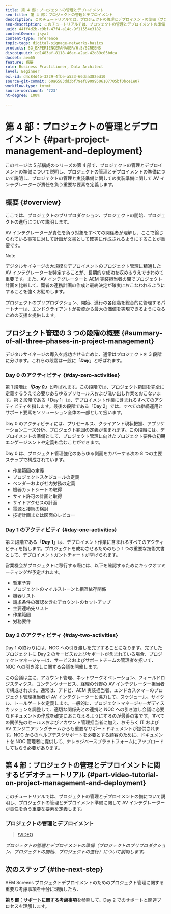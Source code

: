 ```yaml
---
title: 第 4 部：プロジェクトの管理とデプロイメント
seo-title: 第 4 部：プロジェクトの管理とデプロイメント
description: このチュートリアルでは、プロジェクトの管理とデプロイメントの準備（プロジェクトのプリプロダクション、プロジェクトの開始、プロジェクトの進行）について説明します。さらに、ベンダー、社内労務、カットシートに関する情報を収集すると共にプロジェクトの対象範囲とスケジュールを定義する方法を理解します。
seo-description: このチュートリアルでは、プロジェクトの管理とデプロイメントの準備（プロジェクトのプリプロダクション、プロジェクトの開始、プロジェクトの進行）について説明します。さらに、ベンダー、社内労務、カットシートに関する情報を収集すると共にプロジェクトの対象範囲とスケジュールを定義する方法を理解します。
uuid: 44ff4d2b-c9bf-47f4-a14c-9f11554e3182
contentOwner: jsyal
content-type: reference
topic-tags: digital-signage-networks-basics
products: SG_EXPERIENCEMANAGER/6.5/SCREENS
discoiquuid: cd1483af-8118-46ac-a2ad-42d89c05bdca
docset: aem65
feature: 概要
role: Business Practitioner, Data Architect
level: Beginner
exl-id: d4c84d4b-3229-4fbe-a533-66daa382ed10
source-git-commit: 60a6583dd3bf79ef09099506107705bf0bce1e07
workflow-type: tm+mt
source-wordcount: '723'
ht-degree: 100%

---
```


# 第 4 部：プロジェクトの管理とデプロイメント {#part-project-management-and-deployment}

このページは 5 部構成のシリーズの第 4 部で、プロジェクトの管理とデプロイメントの準備について説明し、プロジェクトの管理とデプロイメントの準備について説明し、プロジェクトの管理と実装準備に関しての実装準備に関して AV インテグレーターが責任を負う重要な要素を定義します。

## 概要 {#overview}

ここでは、プロジェクトのプリプロダクション、プロジェクトの開始、プロジェクトの進行について説明します。

AV インテグレーターが責任を負う対象をすべての関係者が理解し、ここで論じられている事項に対して計画が文書として確実に作成されるようにすることが重要です。

>[!NOTE]
>
>デジタルサイネージの大規模なデプロイメントのプロジェクト管理に精通した AV インテグレーターを特定することが、長期的な成功を収めるうえできわめて重要です。また、AV インテグレーターと AEM 実装担当者の間でプロジェクト計画を比較して、両者の連携計画の作成と最終決定が確実におこなわれるようにすることを強くお勧めします。
>
>プロジェクトのプリプロダクション、開始、進行の各段階を総合的に管理するパートナーは、エンドクライアントが投資から最大の価値を実現できるようになるための支援を提供します。

## プロジェクト管理の 3 つの段階の概要 {#summary-of-all-three-phases-in-project-management}

デジタルサイネージの導入を成功させるために、通常はプロジェクトを 3 段階に分けます。これらの段階は一般に「***Day***」と呼ばれます。

### Day 0 のアクティビティ {#day-zero-activities}

第 1 段階は&#x200B;***「Day 0」***&#x200B;と呼ばれます。この段階では、プロジェクト範囲を完全に定義するうえで必要なあらゆるプリセールスおよび洗い出し作業をおこないます。第 2 段階である「Day 1」は、デプロイメント作業に含まれるすべてのアクティビティを指します。最後の段階である「Day 2」では、すべての継続運用とサポート要素をソリューション全体の一部として扱います。

Day 0 のアクティビティには、プリセールス、クライアント現状把握、アプリケーションニーズ分析、プロジェクト範囲の定義が含まれます。この段階には、デプロイメントの準備として、プロジェクト管理に向けたプロジェクト要件の初期エンゲージメントや定義も含むことができます。

Day 0 は、プロジェクト管理強化のあらゆる側面をカバーする次の 8 つの主要ステップで構成されています。

* 作業範囲の定義
* プロジェクトスケジュールの定義
* ベンダーおよび社内労務の定義
* 機器カットシートの取得
* サイト許可の計画と取得
* サイトアクセスの計画
* 電源と接続の検討
* 技術計画または図面のレビュー

### Day 1 のアクティビティ {#day-one-activities}

第 2 段階である「***Day 1***」は、デプロイメント作業に含まれるすべてのアクティビティを指します。プロジェクトを成功させるためのもう 1 つの重要な技術文書として、デプロイメントガントチャートが挙げられます。

営業機会がプロジェクトに移行する際には、以下を確認するためにキックオフミーティングが予定されます。

* 暫定予算
* プロジェクトのマイルストーンと相互依存関係
* 機器リスト
* 請求条件の確認を含むアカウントのセットアップ
* 主要連絡先リスト
* 作業範囲
* 労務要件

### Day 2 のアクティビティ {#day-two-activities}

Day 1 の終わりには、NOC への引き渡しを完了することになります。完了したプロジェクトに Day 2 のサービスおよびサポートが含まれている場合、プロジェクトマネージャーは、サービスおよびサポートチームの管理者を招いて、NOC への引き渡しに関する会議を開催します。

この会議は主に、アカウント管理、ネットワークオペレーション、フィールドロジスティクス、コンテンツサービス、経理の分野の AV インテグレーター担当者で構成されます。通常は、アドビ、AEM 実装担当者、エンドカスタマーのプロジェクト管理担当者が AV インテグレーターと協力して、スケジュール、サイクル、トールゲートを定義します。一般的に、プロジェクトマネージャーがディスカッションを調整して、適切な関係先との連携と NOC への引き渡し会議に必要なドキュメントの作成を確実におこなえるようにするのが最善の策です。すべての関係先のセールスおよびアカウント管理担当者に加え、おそらく IT および AV エンジニアリングチームからも重要なサポートドキュメントが提供されます。NOC からのヘルプデスクサポートを必要とする顧客のために、ドキュメントを NOC 管理者に提供して、ナレッジベースプラットフォームにアップロードしてもらう必要があります。

## 第 4 部：プロジェクトの管理とデプロイメントに関するビデオチュートリアル {#part-video-tutorial-on-project-management-and-deployment}

このチュートリアルでは、プロジェクトの管理とデプロイメントの備について説明し、プロジェクトの管理とデプロイメント準備に関して AV インテグレーターが責任を負う重要な要素を定義します。

### プロジェクトの管理とデプロイメント

>[!VIDEO](https://video.tv.adobe.com/v/28408)

*プロジェクトの管理とデプロイメントの準備（プロジェクトのプリプロダクション、プロジェクトの開始、プロジェクトの進行）について説明します。*

## 次のステップ {#the-next-step}

AEM Screens プロジェクトデプロイメントのためのプロジェクト管理に関する重要な考慮事項を十分に理解したら、

**[第 5 部：サポートに関する考慮事項](support-considerations.md)**&#x200B;を参照して、Day 2 でのサポートと関連プロセスを理解します。
